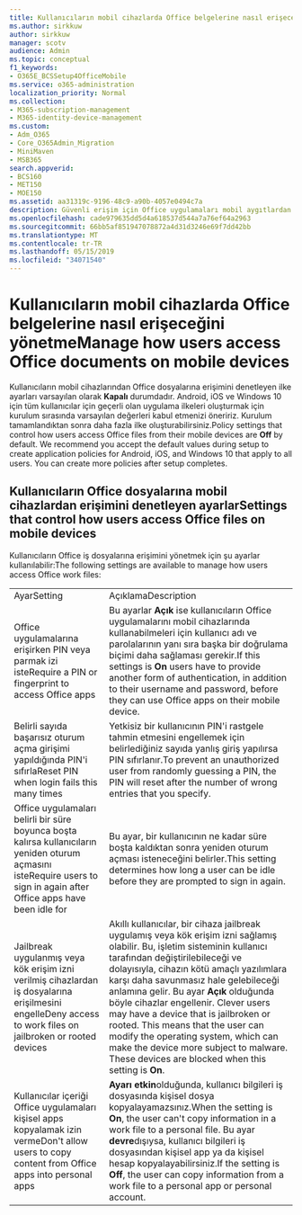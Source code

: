 ```yaml
---
title: Kullanıcıların mobil cihazlarda Office belgelerine nasıl erişeceğini yönetme
ms.author: sirkkuw
author: sirkkuw
manager: scotv
audience: Admin
ms.topic: conceptual
f1_keywords:
- O365E_BCSSetup4OfficeMobile
ms.service: o365-administration
localization_priority: Normal
ms.collection:
- M365-subscription-management
- M365-identity-device-management
ms.custom:
- Adm_O365
- Core_O365Admin_Migration
- MiniMaven
- MSB365
search.appverid:
- BCS160
- MET150
- MOE150
ms.assetid: aa31319c-9196-48c9-a90b-4057e0494c7a
description: Güvenli erişim için Office uygulamaları mobil aygıtlardan yardımcı olabilir koruma ilkeleri hakkında bilgi edinin.
ms.openlocfilehash: cade979635dd5d4a618537d544a7a76ef64a2963
ms.sourcegitcommit: 66bb5af851947078872a4d31d3246e69f7dd42bb
ms.translationtype: MT
ms.contentlocale: tr-TR
ms.lasthandoff: 05/15/2019
ms.locfileid: "34071540"
---
```

# <a name="manage-how-users-access-office-documents-on-mobile-devices"></a><span data-ttu-id="9de05-103">Kullanıcıların mobil cihazlarda Office belgelerine nasıl erişeceğini yönetme</span><span class="sxs-lookup"><span data-stu-id="9de05-103">Manage how users access Office documents on mobile devices</span></span>

 <span data-ttu-id="9de05-p101">Kullanıcıların mobil cihazlarından Office dosyalarına erişimini denetleyen ilke ayarları varsayılan olarak **Kapalı** durumdadır. Android, iOS ve Windows 10 için tüm kullanıcılar için geçerli olan uygulama ilkeleri oluşturmak için kurulum sırasında varsayılan değerleri kabul etmenizi öneririz. Kurulum tamamlandıktan sonra daha fazla ilke oluşturabilirsiniz.</span><span class="sxs-lookup"><span data-stu-id="9de05-p101">Policy settings that control how users access Office files from their mobile devices are **Off** by default. We recommend you accept the default values during setup to create application policies for Android, iOS, and Windows 10 that apply to all users. You can create more policies after setup completes.</span></span> 
  
## <a name="settings-that-control-how-users-access-office-files-on-mobile-devices"></a><span data-ttu-id="9de05-107">Kullanıcıların Office dosyalarına mobil cihazlardan erişimini denetleyen ayarlar</span><span class="sxs-lookup"><span data-stu-id="9de05-107">Settings that control how users access Office files on mobile devices</span></span>

<span data-ttu-id="9de05-108">Kullanıcıların Office iş dosyalarına erişimini yönetmek için şu ayarlar kullanılabilir:</span><span class="sxs-lookup"><span data-stu-id="9de05-108">The following settings are available to manage how users access Office work files:</span></span>
  
|||
|:-----|:-----|
|<span data-ttu-id="9de05-109">Ayar</span><span class="sxs-lookup"><span data-stu-id="9de05-109">Setting</span></span>  <br/> |<span data-ttu-id="9de05-110">Açıklama</span><span class="sxs-lookup"><span data-stu-id="9de05-110">Description</span></span>  <br/> |
|<span data-ttu-id="9de05-111">Office uygulamalarına erişirken PIN veya parmak izi iste</span><span class="sxs-lookup"><span data-stu-id="9de05-111">Require a PIN or fingerprint to access Office apps</span></span>  <br/> |<span data-ttu-id="9de05-112">Bu ayarlar **Açık** ise kullanıcıların Office uygulamalarını mobil cihazlarında kullanabilmeleri için kullanıcı adı ve parolalarının yanı sıra başka bir doğrulama biçimi daha sağlaması gerekir.</span><span class="sxs-lookup"><span data-stu-id="9de05-112">If this settings is **On** users have to provide another form of authentication, in addition to their username and password, before they can use Office apps on their mobile device.</span></span>  <br/> |
|<span data-ttu-id="9de05-113">Belirli sayıda başarısız oturum açma girişimi yapıldığında PIN'i sıfırla</span><span class="sxs-lookup"><span data-stu-id="9de05-113">Reset PIN when login fails this many times</span></span>  <br/> |<span data-ttu-id="9de05-114">Yetkisiz bir kullanıcının PIN'i rastgele tahmin etmesini engellemek için belirlediğiniz sayıda yanlış giriş yapılırsa PIN sıfırlanır.</span><span class="sxs-lookup"><span data-stu-id="9de05-114">To prevent an unauthorized user from randomly guessing a PIN, the PIN will reset after the number of wrong entries that you specify.</span></span>  <br/> |
|<span data-ttu-id="9de05-115">Office uygulamaları belirli bir süre boyunca boşta kalırsa kullanıcıların yeniden oturum açmasını iste</span><span class="sxs-lookup"><span data-stu-id="9de05-115">Require users to sign in again after Office apps have been idle for</span></span>  <br/> |<span data-ttu-id="9de05-116">Bu ayar, bir kullanıcının ne kadar süre boşta kaldıktan sonra yeniden oturum açması isteneceğini belirler.</span><span class="sxs-lookup"><span data-stu-id="9de05-116">This setting determines how long a user can be idle before they are prompted to sign in again.</span></span>  <br/> |
|<span data-ttu-id="9de05-117">Jailbreak uygulanmış veya kök erişim izni verilmiş cihazlardan iş dosyalarına erişilmesini engelle</span><span class="sxs-lookup"><span data-stu-id="9de05-117">Deny access to work files on jailbroken or rooted devices</span></span>  <br/> |<span data-ttu-id="9de05-p102">Akıllı kullanıcılar, bir cihaza jailbreak uygulamış veya kök erişim izni sağlamış olabilir. Bu, işletim sisteminin kullanıcı tarafından değiştirilebileceği ve dolayısıyla, cihazın kötü amaçlı yazılımlara karşı daha savunmasız hale gelebileceği anlamına gelir. Bu ayar **Açık** olduğunda böyle cihazlar engellenir.  </span><span class="sxs-lookup"><span data-stu-id="9de05-p102">Clever users may have a device that is jailbroken or rooted. This means that the user can modify the operating system, which can make the device more subject to malware. These devices are blocked when this setting is **On**.  </span></span><br/> |
|<span data-ttu-id="9de05-121">Kullanıcılar içeriği Office uygulamaları kişisel apps kopyalamak izin verme</span><span class="sxs-lookup"><span data-stu-id="9de05-121">Don't allow users to copy content from Office apps into personal apps</span></span>  <br/> |<span data-ttu-id="9de05-122">**Ayarı etkin**olduğunda, kullanıcı bilgileri iş dosyasında kişisel dosya kopyalayamazsınız.</span><span class="sxs-lookup"><span data-stu-id="9de05-122">When the setting is **On**, the user can't copy information in a work file to a personal file.</span></span> <span data-ttu-id="9de05-123">Bu ayar **devre**dışıysa, kullanıcı bilgileri iş dosyasından kişisel app ya da kişisel hesap kopyalayabilirsiniz.</span><span class="sxs-lookup"><span data-stu-id="9de05-123">If the setting is **Off**, the user can copy information from a work file to a personal app or personal account.</span></span>  <br/> |
   

